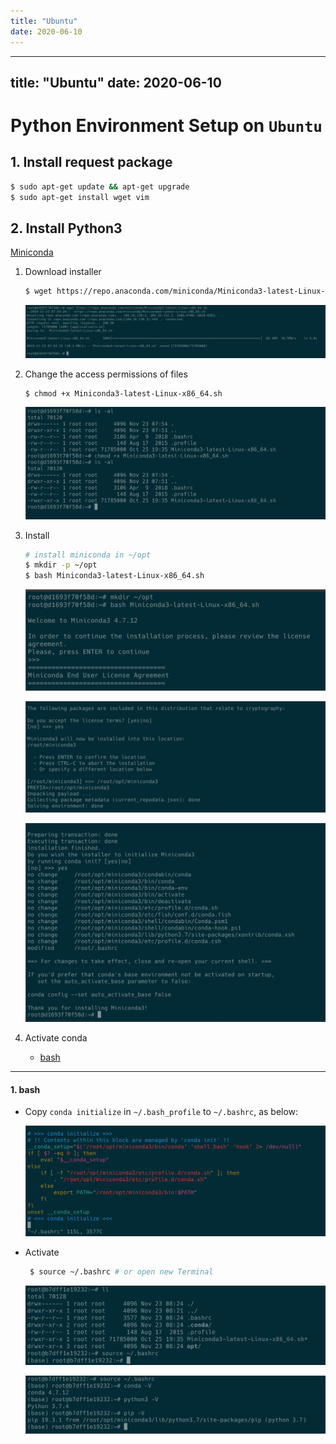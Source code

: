 ```yaml
---
title: "Ubuntu"
date: 2020-06-10
---
```


---
title: "Ubuntu"
date: 2020-06-10
---

# Python Environment Setup on `Ubuntu`

## 1. Install request package

```bash
$ sudo apt-get update && apt-get upgrade
$ sudo apt-get install wget vim
```

## 2. Install Python3 

[Miniconda](https://conda.io/projects/conda/en/latest/user-guide/install/linux.html)

1. Download installer

    ```bash 
    $ wget https://repo.anaconda.com/miniconda/Miniconda3-latest-Linux-x86_64.sh
    ```

    ![](img/conda-download.png)

2. Change the access permissions of files

    ```
    $ chmod +x Miniconda3-latest-Linux-x86_64.sh
    ```

    ![](img/permissions-of-files.png)

<div class="page"/>

3. Install
   
    ```bash
    # install miniconda in ~/opt
    $ mkdir -p ~/opt
    $ bash Miniconda3-latest-Linux-x86_64.sh
    ```
    
    ![miniconda install - 1](img/conda-install-1.png)

    ![miniconda install - 2](img/conda-install-2.png)

    ![miniconda install - 3](img/conda-install-3.png)  

4. Activate conda
    
    - [bash](#bash)

<div class="page"/>

---

<span id="bash"></span>
#### 1. bash
    
* Copy `conda initialize` in `~/.bash_profile` to `~/.bashrc`, as below:

    ![](img/conda-initialize-bash.png)

* Activate

    ```bash
     $ source ~/.bashrc # or open new Terminal
    ```

    ![](img/conda-activate.png)

    ![](img/confirm.png)
